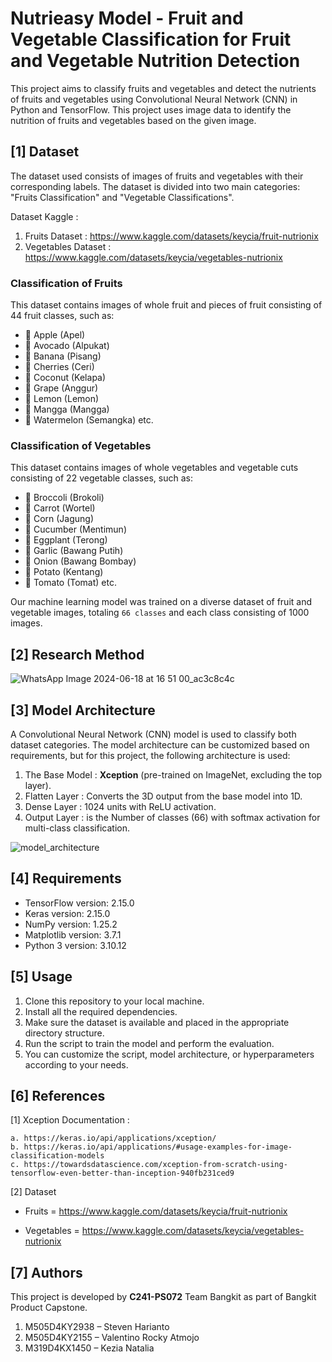 # Nutrieasy Model - Fruit and Vegetable Classification for Fruit and Vegetable Nutrition Detection

This project aims to classify fruits and vegetables and detect the nutrients of fruits and vegetables using Convolutional Neural Network (CNN) in Python and TensorFlow. This project uses image data to identify the nutrition of fruits and vegetables based on the given image.

## [1] Dataset

The dataset used consists of images of fruits and vegetables with their corresponding labels. The dataset is divided into two main categories: "Fruits Classification" and "Vegetable Classifications".

Dataset Kaggle :
1. Fruits Dataset : https://www.kaggle.com/datasets/keycia/fruit-nutrionix
2. Vegetables Dataset : https://www.kaggle.com/datasets/keycia/vegetables-nutrionix

### Classification of Fruits 
This dataset contains images of whole fruit and pieces of fruit consisting of 44 fruit classes, such as:
* 🍎 Apple (Apel)
* 🥑 Avocado (Alpukat)
* 🍌 Banana (Pisang)
* 🍒 Cherries (Ceri)
* 🥥 Coconut (Kelapa)
* 🍇 Grape (Anggur)
* 🍋 Lemon (Lemon)
* 🥭 Mangga (Mangga)
* 🍉 Watermelon (Semangka) etc.

### Classification of Vegetables
This dataset contains images of whole vegetables and vegetable cuts consisting of 22 vegetable classes, such as:
* 🥦 Broccoli (Brokoli)
* 🥕 Carrot (Wortel)
* 🌽 Corn (Jagung)
* 🥒 Cucumber (Mentimun)
* 🍆 Eggplant (Terong)
* 🧄 Garlic (Bawang Putih)
* 🧅 Onion (Bawang Bombay)
* 🥔 Potato (Kentang)
* 🍅 Tomato (Tomat) etc.

Our machine learning model was trained on a diverse dataset of fruit and vegetable images, totaling `66 classes` and each class consisting of 1000 images.


## [2] Research Method
![WhatsApp Image 2024-06-18 at 16 51 00_ac3c8c4c](https://github.com/Nutrieasy-Bangkit-Capstone/Nutrieasy-Model/assets/127914968/de6cb308-c998-4e62-a700-f62e38794a01)

## [3] Model Architecture

A Convolutional Neural Network (CNN) model is used to classify both dataset categories. The model architecture can be customized based on requirements, but for this project, the following architecture is used:

1. The Base Model : **Xception** (pre-trained on ImageNet, excluding the top layer).
2. Flatten Layer : Converts the 3D output from the base model into 1D.
3. Dense Layer : 1024 units with ReLU activation.
4. Output Layer : is the Number of classes (66) with softmax activation for multi-class classification.

![model_architecture](https://github.com/Nutrieasy-Bangkit-Capstone/Nutrieasy-Model/assets/127914968/3105577a-6a73-4414-b291-4f223c11fc69)

## [4] Requirements

* TensorFlow version: 2.15.0
* Keras version: 2.15.0
* NumPy version: 1.25.2
* Matplotlib version: 3.7.1
* Python 3 version: 3.10.12 

## [5] Usage

1. Clone this repository to your local machine.
2. Install all the required dependencies.
3. Make sure the dataset is available and placed in the appropriate directory structure.
4. Run the script to train the model and perform the evaluation.
5. You can customize the script, model architecture, or hyperparameters according to your needs.

## [6] References

[1] Xception Documentation : 

    a. https://keras.io/api/applications/xception/
    b. https://keras.io/api/applications/#usage-examples-for-image-classification-models
    c. https://towardsdatascience.com/xception-from-scratch-using-tensorflow-even-better-than-inception-940fb231ced9
    
[2] Dataset
  * Fruits =
    https://www.kaggle.com/datasets/keycia/fruit-nutrionix
    
  * Vegetables =
    https://www.kaggle.com/datasets/keycia/vegetables-nutrionix

## [7] Authors

This project is developed by **C241-PS072** Team Bangkit as part of Bangkit Product Capstone.
1. M505D4KY2938 – Steven Harianto
2. M505D4KY2155 – Valentino Rocky Atmojo
3. M319D4KX1450 – Kezia Natalia
